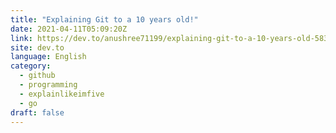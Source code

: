 ```yaml
---
title: "Explaining Git to a 10 years old!"
date: 2021-04-11T05:09:20Z
link: https://dev.to/anushree71199/explaining-git-to-a-10-years-old-5839?utm_medium=RSS&utm_source=news.12bit.vn
site: dev.to
language: English
category:
  - github
  - programming
  - explainlikeimfive
  - go
draft: false
---
```

